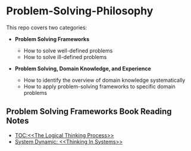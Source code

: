 # Problem-Solving-Philosophy

This repo covers two categories:

- **Problem Solving Frameworks**
  - How to solve well-defined problems
  - How to solve ill-defined problems

- **Problem Solving, Domain Knowledge, and Experience**
  - How to identify the overview of domain knowledge systematically
  - How to apply problem-solving frameworks to specific domain problems

## Problem Solving Frameworks Book Reading Notes

- [TOC:\<\<The Logical Thinking Process\>\>](https://github.com/reboottime/Problem-Solving-Philosophy/issues/13)
- [System Dynamic: \<\<Thinking In Systems\>\>](https://github.com/reboottime/Problem-Solving-Philosophy/issues/23)
